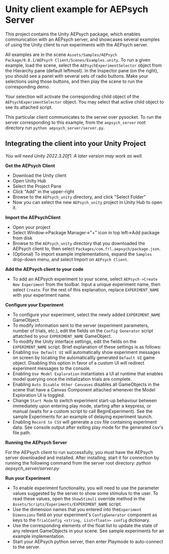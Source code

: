 # Unity client example for AEPsych Server

This project contains the Unity AEPsych package, which enables communication with an AEPsych server, and showcases several examples of using the Unity client to run experiments with the AEPsych server.

All examples are in the scene `Assets/Samples/AEPsych Package/0.0.1/AEPsych Client/Scenes/Examples.unity`. To run a given example, load the scene, select
the `AEPsychExperimentSelector` object from the Hierarchy pane (default leftmost). In the Inspector pane (on the right), you
should see a panel with several sets of radio buttons. Make your selections using those buttons, and then play the scene to run the corresponding demo.

Your selection will activate the corresponding child object of the `AEPsychExperimentSelector` object. You may select that active child object to see its attached script.

This particular client communicates to the server over pysocket. To run the server corresponding to this example, from the `aepsych_server` root directory run `python aepsych_server/server.py`.

## Integrating the client into your Unity Project ##

*You will need Unity 2022.3.20f1.  A later version may work as well.*

**Get the AEPsych Client**

- Download the Unity client
- Open Unity Hub
- Select the Project Pane
- Click "Add" in the upper-right
- Browse to the `AEPsych_unity` directory, and click "Select Folder"
- Now you can select the new `AEPsych_unity` project in Unity Hub to open it.

**Import the AEPsychClient**

- Open your project
- Select Window->Package Manager->"+" icon in top left->Add package from disk
- Browse to the `AEPsych_unity` directory that you downloaded the AEPsych client to, then select `Packages/com.frl.aepsych/package.json`.
- (Optional) To import example implementations, expand the `Samples` drop-down menu, and select Import on `AEPsych Client`.

**Add the AEPsych client to your code**

- To add an AEPsych experiment to your scene, select `AEPsych->Create New Experiment` from the toolbar. Input a unique experiment name, then select `Create`. For the rest of this explanation, replace `EXPERIMENT_NAME` with your experiment name.

**Configure your Experiment**

- To configure your experiment, select the newly added `EXPERIMENT_NAME` GameObject.
- To modify information sent to the server (experiment parameters, number of trials, etc.), edit the fields on the `Config Generator` script attatched to your `EXPERIMENT_NAME` GameObject.
- To modify the Unity interface settings, edit the fields on the `EXPERIMENT_NAME` script. Brief explanation of these settings is as follows:
- Enabling `Use Default UI` will automatically show experiment messages on screen by locating the automaticallly generated `Default UI` game object. Disabling this option in favor of a custom UI will redirect experiment messages to the console.
- Enabling `Use Model Exploration` instantiates a UI at runtime that enables model querying once the initialization trials are complete.
- Enabling `Auto Disable Other Canvases` disables all GameObjects in the scene that have a Canvas Component attached whenever the Model Exploration UI is toggled.
- Change `Start Mode` to switch experiment start-up behaviour between immediately upon entering play mode, starting after a keypress, or manual (waits for a custom script to call BeginExperiment). See the sample Experiments for an example of delaying experiment launch.
- Enabling `Record to CSV` will generate a csv file containing experiment data. See console output after exiting play mode for the generated csv's file path.

**Running the AEPsych Server**

For the AEPsych client to run successfully, you must have the AEPsych server downloaded and installed.
After installing, start it for connection by running the following command from the server root directory:
_python aepsych_server/server.py_

**Run your Experiment**

- To enable experiment functionality, you will need to use the parameter values suggested by the server to show some stimulus to the user. To read these values, open the `ShowStimuli` override method in the `Assets/Scripts/Experiments/EXPERIMENT_NAME` script.
- Use the dimension names that you entered into the`Experiment Dimensions` field on your experiment's `ConfigGenerator` component as keys to the `TrialConfig <string, List<float>> config` dictionary.
- Use the corresponding elements of the float list to update the state of any relevant GameObjects in your scene. See sample experiments for an example implementation.
- Start your AEPsych python server, then enter Playmode to auto-connect to the server.
